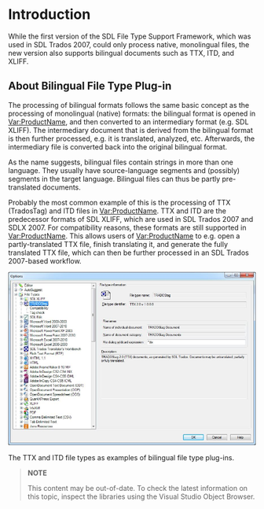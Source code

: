 Introduction
==

While the first version of the SDL File Type Support Framework, which was used in SDL Trados 2007, could only process native, monolingual files, the new version also supports bilingual documents such as TTX, ITD, and XLIFF.

About Bilingual File Type Plug-in
--
The processing of bilingual formats follows the same basic concept as the processing of monolingual (native) formats: the bilingual format is opened in <Var:ProductName>, and then converted to an intermediary format (e.g. SDL XLIFF). The intermediary document that is derived from the bilingual format is then further processed, e.g. it is translated, analyzed, etc. Afterwards, the intermediary file is converted back into the original bilingual format.

As the name suggests, bilingual files contain strings in more than one language. They usually have source-language segments and (possibly) segments in the target language. Bilingual files can thus be partly pre-translated documents.

Probably the most common example of this is the processing of TTX (TradosTag) and ITD files in <Var:ProductName>. TTX and ITD are the predecessor formats of SDL XLIFF, which are used in SDL Trados 2007 and SDLX 2007. For compatibility reasons, these formats are still supported in <Var:ProductName>. This allows users of <Var:ProductName> to e.g. open a partly-translated TTX file, finish translating it, and generate the fully translated TTX file, which can then be further processed in an SDL Trados 2007-based workflow.

![TTXandITD](images/TTXandITD.jpg)

The TTX and ITD file types as examples of bilingual file type plug-ins.

>**NOTE**
>
> This content may be out-of-date. To check the latest information on this topic, inspect the libraries using the Visual Studio Object Browser.